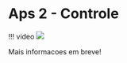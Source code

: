 # Aps 2 - Controle

!!! video
    ![](https://www.youtube.com/watch?v=uCgnWqoP4MM)

Mais informacoes em breve!
